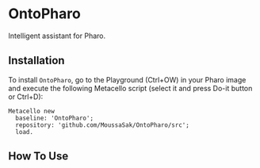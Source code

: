 # OntoPharo

Intelligent assistant for Pharo.

## Installation 

To install `OntoPharo`, go to the Playground (Ctrl+OW) in your Pharo image and execute the following Metacello script (select it and press Do-it button or Ctrl+D):
```smalltalk
Metacello new
  baseline: 'OntoPharo';
  repository: 'github.com/MoussaSak/OntoPharo/src';
  load.
```

## How To Use

